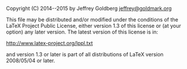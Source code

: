 Copyright (C) 2014--2015 by Jeffrey Goldberg <jeffrey@goldmark.org>

This file may be distributed and/or modified under the conditions of
the LaTeX Project Public License, either version 1.3 of this license
or (at your option) any later version.  The latest version of this
license is in:

   http://www.latex-project.org/lppl.txt

and version 1.3 or later is part of all distributions of LaTeX version
2008/05/04 or later.

